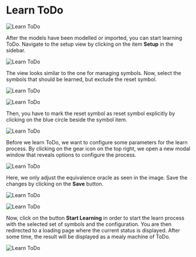 # Learn ToDo

![Learn ToDo](../../assets/images/examples/todo/link_learn_process_setup.jpg)

After the models have been modelled or imported, you can start learning ToDo. 
Navigate to the setup view by clicking on the item __Setup__ in the sidebar. 

![Learn ToDo](../../assets/images/examples/todo/learn_setup_select_group.jpg)

The view looks similar to the one for managing symbols. 
Now, select the symbols that should be learned, but exclude the reset symbol. 

![Learn ToDo](../../assets/images/examples/todo/learn_setup_select_reset.jpg)

![Learn ToDo](../../assets/images/examples/todo/learn_setup.jpg)

Then, you have to mark the reset symbol as reset symbol explicitly by clicking on the blue circle beside the symbol item.

![Learn ToDo](../../assets/images/examples/todo/learn_setup_arrow_settings.jpg)

Before we learn ToDo, we want to configure some parameters for the learn process. 
By clicking on the gear icon on the top right, we open a new modal window that reveals options to configure the process.

![Learn ToDo](../../assets/images/examples/todo/learn_setup_settings.jpg)

Here, we only adjust the equivalence oracle as seen in the image. 
Save the changes by clicking on the __Save__ button.

![Learn ToDo](../../assets/images/examples/todo/learn_setup_arrow_start.jpg)

![Learn ToDo](../../assets/images/examples/todo/learn_setup_busy_1.jpg)

Now, click on the button __Start Learning__ in order to start the learn process with the selected set of symbols and the configuration. 
You are then redirected to a loading page where the current status is displayed. 
After some time, the result will be displayed as a mealy machine of ToDo.

![Learn ToDo](../../assets/images/examples/todo/learn_result_hypothesis.jpg)